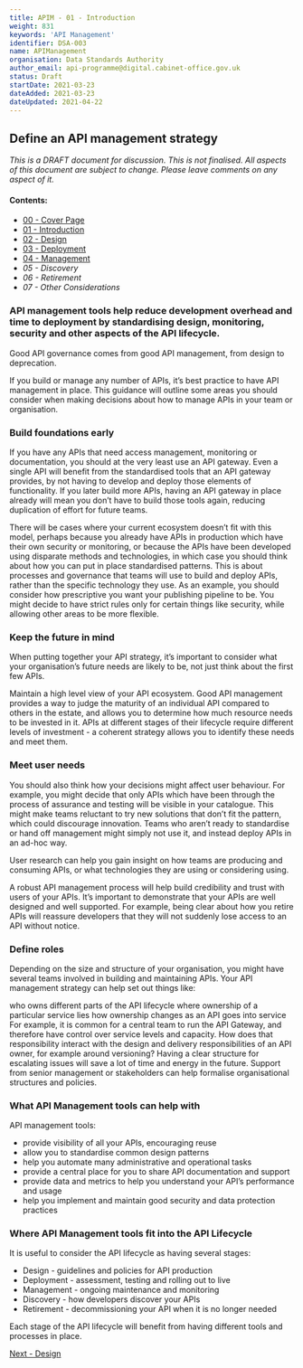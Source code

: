 ```yaml
---
title: APIM - 01 - Introduction
weight: 831
keywords: 'API Management'
identifier: DSA-003
name: APIManagement
organisation: Data Standards Authority
author_email: api-programme@digital.cabinet-office.gov.uk
status: Draft
startDate: 2021-03-23
dateAdded: 2021-03-23
dateUpdated: 2021-04-22
---
```



## Define an API management strategy

_This is a DRAFT document for discussion. This is not finalised. All aspects of this document are subject to change. Please leave comments on any aspect of it._

#### Contents:
- [00 - Cover Page](index.html)
- [01 - Introduction](APIM-Introduction.html)
- [02 - Design](APIM-Design.html)
- [03 - Deployment](APIM-Deployment.html)
- [04 - Management](APIM-Management.html)
- *05 - Discovery*
- *06 - Retirement*
- *07 - Other Considerations*


### API management tools help reduce development overhead and time to deployment by standardising design, monitoring, security and other aspects of the API lifecycle.

Good API governance comes from good API management, from design to deprecation.

If you build or manage any number of APIs, it’s best practice to have API management in place. This guidance will outline some areas you should consider when making decisions about how to manage APIs in your team or organisation.



### Build foundations early
If you have any APIs that need access management, monitoring or documentation, you should at the very least use an API gateway. Even a single API will benefit from the standardised tools that an API gateway provides, by not having to develop and deploy those elements of functionality. If you later build more APIs, having an API gateway in place already will mean you don’t have to build those tools again, reducing duplication of effort for future teams.

There will be cases where your current ecosystem doesn’t fit with this model, perhaps because you already have APIs in production which have their own security or monitoring, or because the APIs have been developed using disparate methods and technologies, in which case you should think about how you can put in place standardised patterns. This is about processes and governance that teams will use to build and deploy APIs, rather than the specific technology they use. As an example, you should consider how prescriptive you want your publishing pipeline to be. You might decide to have strict rules only for certain things like security, while allowing other areas to be more flexible.

### Keep the future in mind
When putting together your API strategy, it’s important to consider what your organisation’s future needs are likely to be, not just think about the first few APIs.

Maintain a high level view of your API ecosystem. Good API management provides a way to judge the maturity of an individual API compared to others in the estate, and allows you to determine how much resource needs to be invested in it. APIs at different stages of their lifecycle require different levels of investment - a coherent strategy allows you to identify these needs and meet them.

### Meet user needs
You should also think how your decisions might affect user behaviour. For example, you might decide that only APIs which have been through the process of assurance and testing will be visible in your catalogue. This might make teams reluctant to try new solutions that don’t fit the pattern, which could discourage innovation. Teams who aren’t ready to standardise or hand off management might simply not use it, and instead deploy APIs in an ad-hoc way.

User research can help you gain insight on how teams are producing and consuming APIs, or what technologies they are using or considering using.

A robust API management process will help build credibility and trust with users of your APIs. It’s important to demonstrate that your APIs are well designed and well supported. For example, being clear about how you retire APIs will reassure developers that they will not suddenly lose access to an API without notice.

### Define roles
Depending on the size and structure of your organisation, you might have several teams involved in building and maintaining APIs. Your API management strategy can help set out things like:

who owns different parts of the API lifecycle
where ownership of a particular service lies
how ownership changes as an API goes into service
For example, it is common for a central team to run the API Gateway, and therefore have control over service levels and capacity. How does that responsibility interact with the design and delivery responsibilities of an API owner, for example around versioning? Having a clear structure for escalating issues will save a lot of time and energy in the future. Support from senior management or stakeholders can help formalise organisational structures and policies.

### What API Management tools can help with

API management tools:
 - provide visibility of all your APIs, encouraging reuse
 - allow you to standardise common design patterns
 - help you automate many administrative and operational tasks
 - provide a central place for you to share API documentation and support
 - provide data and metrics to help you understand your API’s performance and usage
 - help you implement and maintain good security and data protection practices



### Where API Management tools fit into the API Lifecycle

It is useful to consider the API lifecycle as having several stages:
 - Design - guidelines and policies for API production
 - Deployment - assessment, testing and rolling out to live
 - Management - ongoing maintenance and monitoring
 - Discovery - how developers discover your APIs
 - Retirement - decommissioning your API when it is no longer needed

Each stage of the API lifecycle will benefit from having different tools and processes in place.


[Next - Design](APIM-Design.html)
